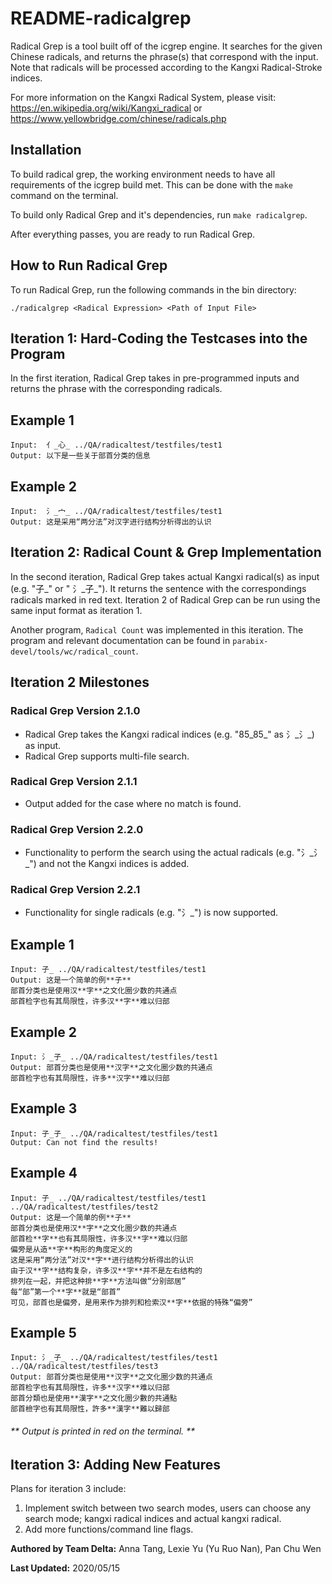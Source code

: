 # README-radicalgrep

Radical Grep is a tool built off of the icgrep engine. It searches for the given Chinese radicals, and returns the phrase(s) that correspond with the input. Note that radicals will be processed according to the Kangxi Radical-Stroke indices.

For more information on the Kangxi Radical System, please visit: https://en.wikipedia.org/wiki/Kangxi_radical or https://www.yellowbridge.com/chinese/radicals.php

## **Installation**

To build radical grep, the working environment needs to have all requirements of the icgrep build met. This can be done with the `make` command on the terminal.

To build only Radical Grep and it's dependencies, run `make radicalgrep`.

After everything passes, you are ready to run Radical Grep.

## **How to Run Radical Grep**

To run Radical Grep, run the following commands in the bin directory:

    ./radicalgrep <Radical Expression> <Path of Input File>

## **Iteration 1: Hard-Coding the Testcases into the Program**

In the first iteration, Radical Grep takes in pre-programmed inputs and returns the phrase with the corresponding radicals.

 ## Example 1

    Input:  亻_心_ ../QA/radicaltest/testfiles/test1
    Output: 以下是一些关于部首分类的信息

## Example 2

    Input:  氵_宀_ ../QA/radicaltest/testfiles/test1
    Output: 这是采用“两分法”对汉字进行结构分析得出的认识


## **Iteration 2: Radical Count & Grep Implementation**

In the second iteration, Radical Grep takes actual Kangxi radical(s) as input (e.g. "子_" or " 氵_子_"). It returns the sentence with the correspondings radicals marked in red text. Iteration 2 of Radical Grep can be run using the same input format as iteration 1.

Another program, `Radical Count` was implemented in this iteration. The program and relevant documentation can be found in `parabix-devel/tools/wc/radical_count`.

## Iteration 2 Milestones

### Radical Grep Version 2.1.0 
* Radical Grep takes the Kangxi radical indices (e.g. "85_85_" as 氵_氵_) as input. 
* Radical Grep supports multi-file search.
### Radical Grep Version 2.1.1
* Output added for the case where no match is found.
### Radical Grep Version 2.2.0
* Functionality to perform the search using the actual radicals (e.g. "氵_氵_") and not the Kangxi indices is added. 
### Radical Grep Version 2.2.1 
* Functionality for single radicals (e.g. "氵_") is now supported.

## Example 1

    Input: 子_ ../QA/radicaltest/testfiles/test1
    Output: 这是一个简单的例**子**
    部首分类也是使用汉**字**之文化圈少数的共通点
    部首检字也有其局限性，许多汉**字**难以归部
    
## Example 2

    Input: 氵_子_ ../QA/radicaltest/testfiles/test1
    Output: 部首分类也是使用**汉字**之文化圈少数的共通点
    部首检字也有其局限性，许多**汉字**难以归部
   
## Example 3

    Input: 子_子_ ../QA/radicaltest/testfiles/test1
    Output: Can not find the results!
    
## Example 4

    Input: 子_ ../QA/radicaltest/testfiles/test1 ../QA/radicaltest/testfiles/test2
    Output: 这是一个简单的例**子**
    部首分类也是使用汉**字**之文化圈少数的共通点
    部首检**字**也有其局限性，许多汉**字**难以归部
    偏旁是从造**字**构形的角度定义的
    这是采用“两分法”对汉**字**进行结构分析得出的认识
    由于汉**字**结构复杂，许多汉**字**并不是左右结构的
    排列在一起，并把这种排**字**方法叫做“分别部居”
    每“部”第一个**字**就是“部首”
    可见，部首也是偏旁，是用来作为排列和检索汉**字**依据的特殊“偏旁”

## Example 5

    Input: 氵_子_ ../QA/radicaltest/testfiles/test1 ../QA/radicaltest/testfiles/test3
    Output: 部首分类也是使用**汉字**之文化圈少数的共通点
    部首检字也有其局限性，许多**汉字**难以归部
    部首分類也是使用**漢字**之文化圈少數的共通點
    部首檢字也有其局限性，許多**漢字**難以歸部
    
###### ** Output is printed in red on the terminal. ** 

## **Iteration 3: Adding New Features**
Plans for iteration 3 include:

1. Implement switch between two search modes, users can choose any search mode; kangxi radical indices and actual kangxi radical.
2. Add more functions/command line flags.


**Authored by Team Delta:** Anna Tang, Lexie Yu (Yu Ruo Nan),  Pan Chu Wen

**Last Updated:** 2020/05/15
